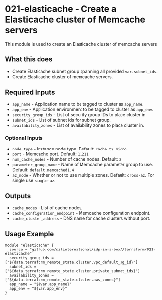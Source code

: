 # 021-elasticache - Create a Elasticache cluster of Memcache servers
This module is used to create an Elasticache cluster of memcache servers

## What this does

 - Create Elasticache subnet group spanning all provided `var.subnet_ids`.
 - Create Elasticache cluster of memcache servers.

## Required Inputs

 - `app_name` - Application name to be tagged to cluster as `app_name`.
 - `app_env` - Application environment to be tagged to cluster as `app_env`.
 - `security_group_ids` - List of security group IDs to place cluster in
 - `subnet_ids` - List of subnet ids for subnet group.
 - `availability_zones` - List of availability zones to place cluster in.

### Optional Inputs

 - `node_type` - Instance node type. Default: `cache.t2.micro`
 - `port` - Memcache port. Default: `11211`
 - `num_cache_nodes` - Number of cache nodes. Default: `2`
 - `parameter_group_name` - Name of Memcache parameter group to use. Default: `default.memcached1.4`
 - `az_mode` - Whether or not to use multiple zones. Default: `cross-az`. For single use `single-az`.

## Outputs

 - `cache_nodes` - List of cache nodes.
 - `cache_configuration_endpoint` - Memcache configuration endpoint.
 - `cache_cluster_address` - DNS name for cache clusters without port.

## Usage Example

```hcl
module "elasticache" {
  source = "github.com/silinternational/idp-in-a-box//terraform/021-elasticache"
  security_group_ids = ["${data.terraform_remote_state.cluster.vpc_default_sg_id}"]
  subnet_ids = ["${data.terraform_remote_state.cluster.private_subnet_ids}"]
  availability_zones = ["${data.terraform_remote_state.cluster.aws_zones}"]
  app_name = "${var.app_name}"
  app_env = "${var.app_env}"
}
```

